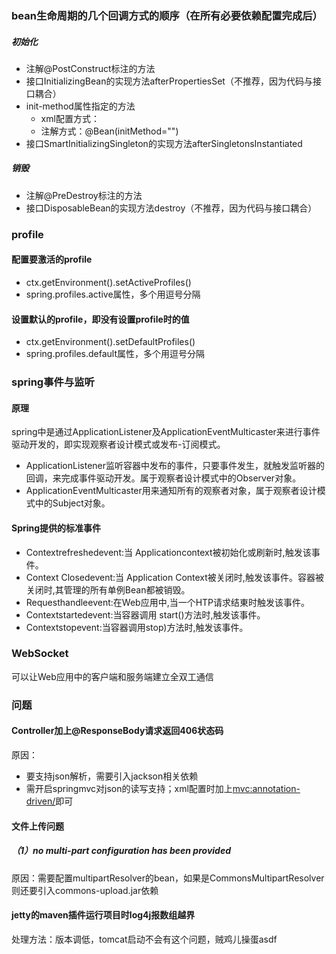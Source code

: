 ### bean生命周期的几个回调方式的顺序（在所有必要依赖配置完成后）
##### 初始化
- 注解@PostConstruct标注的方法
- 接口InitializingBean的实现方法afterPropertiesSet（不推荐，因为代码与接口耦合）
- init-method属性指定的方法
    - xml配置方式：<bean init-method="">
    - 注解方式：@Bean(initMethod="")
- 接口SmartInitializingSingleton的实现方法afterSingletonsInstantiated
##### 销毁
- 注解@PreDestroy标注的方法
- 接口DisposableBean的实现方法destroy（不推荐，因为代码与接口耦合）

### profile
#### 配置要激活的profile
- ctx.getEnvironment().setActiveProfiles()
- spring.profiles.active属性，多个用逗号分隔
#### 设置默认的profile，即没有设置profile时的值
- ctx.getEnvironment().setDefaultProfiles()
- spring.profiles.default属性，多个用逗号分隔

### spring事件与监听
#### 原理
spring中是通过ApplicationListener及ApplicationEventMulticaster来进行事件驱动开发的，即实现观察者设计模式或发布-订阅模式。
- ApplicationListener监听容器中发布的事件，只要事件发生，就触发监听器的回调，来完成事件驱动开发。属于观察者设计模式中的Observer对象。
- ApplicationEventMulticaster用来通知所有的观察者对象，属于观察者设计模式中的Subject对象。
#### Spring提供的标准事件
- Contextrefreshedevent:当 Applicationcontext被初始化或刷新时,触发该事件。
- Context Closedevent:当 Application Context被关闭时,触发该事件。容器被关闭时,其管理的所有单例Bean都被销毁。
- Requesthandleevent:在Web应用中,当一个HTP请求结東时触发该事件。
- Contextstartedevent:当容器调用 start()方法时,触发该事件。
- Contextstopevent:当容器调用stop)方法时,触发该事件。

### WebSocket
可以让Web应用中的客户端和服务端建立全双工通信

### 问题
#### Controller加上@ResponseBody请求返回406状态码
原因：
- 要支持json解析，需要引入jackson相关依赖
- 需开启springmvc对json的读写支持；xml配置时加上<mvc:annotation-driven/>即可
#### 文件上传问题
##### （1）no multi-part configuration has been provided
原因：需要配置multipartResolver的bean，如果是CommonsMultipartResolver则还要引入commons-upload.jar依赖
#### jetty的maven插件运行项目时log4j报数组越界
处理方法：版本调低，tomcat启动不会有这个问题，贼鸡儿操蛋asdf